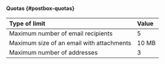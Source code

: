 #### Quotas {#postbox-quotas}

| Type of limit                             | Value |
|:------------------------------------------|:------|
| Maximum number of email recipients        | 5     |
| Maximum size of an email with attachments | 10 MB |
| Maximum number of addresses               | 3     |